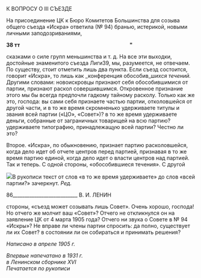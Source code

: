 К ВОПРОСУ О III СЪЕЗДЕ

На присоединение ЦК к Бюро Комитетов Большинства для созыва общего съезда «Искра» ответила (№ 94) бранью, истерикой, новыми личными заподозриваниями,

**38 тт                                                                                        "**

сказками о силе групп меньшинства и т. д. На все эти выходки, достойные знаменито­го съезда Лиги39, мы, разумеется, не отвечаем. По существу, стоит отметить лишь два пункта. Если съезд состоится, говорит «Искра», то лишь как _конференция обособив­__шихся течений._ Другими словами: новоискровцы признают себя обособившимися от партии, признают раскол совершившимся. Откровенное признание этого мы бы всегда предпочли гадкому тайному расколу. Только как же это, господа: вы сами себя при­знаете частью партии, отколовшейся от другой части, и в то же время скромненько удерживаете титулы и звания всей партии («ЦО», «Совет»)? в то же время удерживаете деньги, собранные от заграничных товарищей на всю партию? удерживаете типогра­фию, принадлежащую всей партии? Честно ли это?

Второе. «Искра», по обыкновению, признает партию расколовшейся, когда дело идет об отчете центров перед партией, признавая в то же время партию единой, когда дело идет о власти центров над партией. Так и теперь. С одной стороны, «обособившиеся течения». С другой

![](file:///C:/Users/bot32/AppData/Local/Temp/msohtmlclip1/01/clip_image001.png)В рукописи текст от слов «в то же время удерживаете» до слов «всей партии?» зачеркнут. _Ред._

  

86___________________________ В. И. ЛЕНИН

стороны, «съезд может созывать лишь Совет». Очень хорошо, господа! Но отчего же молчит ваш «Совет»? Отчего не откликнулся он на заявление ЦК от 4 марта 1905 года? Отчего ни звука о Совете в № 94 «Искры»? Не вправе ли члены партии спросить: да полно, существует ли их Совет? в состоянии ли он собираться и принимать решения?

_Написано в апреле 1905 г._

_Впервые напечатано в 1931 г.  
в Ленинском сборнике_ _XVI_                                                                 _Печатается по рукописи_
